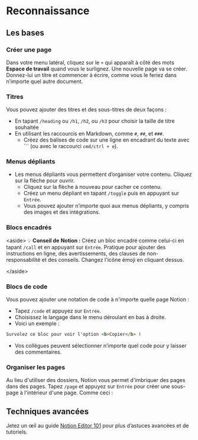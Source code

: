 # Reconnaissance

## Les bases

### Créer une page

Dans votre menu latéral, cliquez sur le `+` qui apparaît à côté des mots **Espace de travail** quand vous le surlignez. Une nouvelle page va se créer. Donnez-lui un titre et commencer à écrire, comme vous le feriez dans n’importe quel autre document.

### Titres

Vous pouvez ajouter des titres et des sous-titres de deux façons :

* En tapant `/heading` ou `/h1`, `/h2`, ou `/h3` pour choisir la taille de titre souhaitée
* En utilisant les raccourcis en Markdown, comme `#`, `##`, et `###`.
  * Créez des balises de code sur une ligne en encadrant du texte avec \`\`\` (ou avec le raccourci `cmd/ctrl + e`).

### Menus dépliants

* Les menus dépliants vous permettent d’organiser votre contenu. Cliquez sur la flèche pour ouvrir.
  * Cliquez sur la flèche à nouveau pour cacher ce contenu.
  * Créez un menu dépliant en tapant `/toggle` puis en appuyant sur `Entrée`.
  * Vous pouvez ajouter n’importe quoi aux menus dépliants, y compris des images et des intégrations.

### Blocs encadrés

\<aside> 💡 **Conseil de** **Notion :** Créez un bloc encadré comme celui-ci en tapant `/call` et en appuyant sur `Entrée`. Pratique pour ajouter des instructions en ligne, des avertissements, des clauses de non-responsabilité et des conseils. Changez l'icône émoji en cliquant dessus.

\</aside>

### Blocs de code

Vous pouvez ajouter une notation de code à n'importe quelle page Notion :

* Tapez `/code` et appuyez sur `Entrée`.
* Choisissez le langage dans le menu déroulant en bas à droite.
* Voici un exemple :

```html
Survolez ce bloc pour voir l'option <b>Copier</b> !
```

* Vos collègues peuvent sélectionner n’importe quel code pour y laisser des commentaires.

### Organiser les pages

Au lieu d'utiliser des dossiers, Notion vous permet d'imbriquer des pages dans des pages. Tapez `/page` et appuyez sur `Entrée` pour créer une sous-page à l'intérieur d'une page. Comme ceci :

## Techniques avancées

Jetez un œil au guide [Notion Editor 101](https://www.notion.so/fr-fr/help/writing-and-editing-basics) pour plus d’astuces avancées et de tutoriels.
